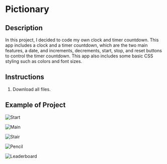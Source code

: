 # Pictionary

## Description
In this project, I decided to code my own clock and timer countdown. This app includes a clock and a timer countdown, which are the two main features, a date, and increments, decrements, start, stop, and reset buttons to control the timer countdown. This app also includes some basic CSS styling such as colors and font sizes.

## Instructions
1. Download all files.

## Example of Project
![Start](https://user-images.githubusercontent.com/90052277/185761334-af25b139-15e3-4565-af53-f9ec1fd75142.png)

![Main](https://user-images.githubusercontent.com/90052277/185761337-dbb74753-fdee-40ec-8eda-c179d1a9d923.png)

![Stair](https://user-images.githubusercontent.com/90052277/185761339-48275f5d-8ff7-4347-9ea4-e69d4cf911fb.png)

![Pencil](https://user-images.githubusercontent.com/90052277/185761342-f84515b9-f8de-4aff-98d7-95e3562287c0.png)

![Leaderboard](https://user-images.githubusercontent.com/90052277/185761343-a096cc18-3e3f-41d7-94f1-cb9f075b0c72.png)
